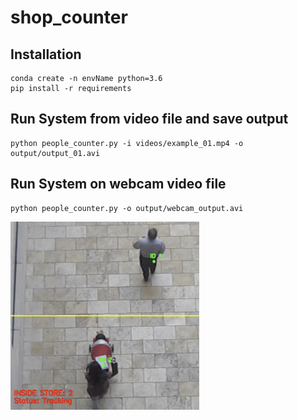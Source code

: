 # shop_counter

## Installation

```
conda create -n envName python=3.6
pip install -r requirements
```
## Run System from video file and save output
```
python people_counter.py -i videos/example_01.mp4 -o output/output_01.avi
```

## Run System on webcam video file
```
python people_counter.py -o output/webcam_output.avi
```
<img src="/etc/example.png" width="60%">


